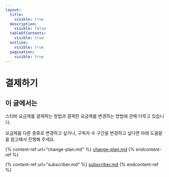 ```yaml
---
layout:
  title:
    visible: true
  description:
    visible: false
  tableOfContents:
    visible: true
  outline:
    visible: true
  pagination:
    visible: true
---
```


# 결제하기

## 이 글에서는

스티비 요금제를 결제하는 방법과 결제한 요금제를 변경하는 방법에 관해 다루고 있습니다.&#x20;

요금제를 다른 종류로 변경하고 싶거나, 구독자 수 구간을 변경하고 싶다면 아래 도움말을 참고해서 진행해 주세요.

{% content-ref url="change-plan.md" %}
[change-plan.md](change-plan.md)
{% endcontent-ref %}

{% content-ref url="subscriber.md" %}
[subscriber.md](subscriber.md)
{% endcontent-ref %}
